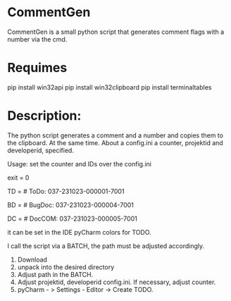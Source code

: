 # CommentGen
CommentGen is a small python script that generates comment flags with a number via the cmd. 

# Requimes 
pip install win32api 
pip install win32clipboard
pip install terminaltables

# Description:
The python script generates a comment and a number and copies them to the clipboard. At the same time. 
About a config.ini a counter, projektid and developerid, specified. 

  Usage: set the counter and IDs over the config.ini
  
  exit = 0

  TD = # ToDo: 037-231023-000001-7001

  BD = # BugDoc: 037-231023-000004-7001

  DC = # DocCOM: 037-231023-000005-7001   

it can be set in the IDE pyCharm colors for TODO. 

I call the script via a BATCH, the path must be adjusted accordingly.  


  1. Download 
  2. unpack into the desired directory
  3. Adjust path in the BATCH. 
  4. Adjust projektid, developerid config.ini. If necessary, adjust counter. 
  5. pyCharm - > Settings - Editor -> Create TODO.  


